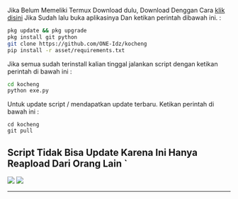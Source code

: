Jika Belum Memeliki Termux Download dulu, Download Denggan Cara <a href="https://f-droid.org/repo/com.termux_118.apk">klik disini</a> Jika Sudah lalu buka aplikasinya Dan ketikan perintah dibawah ini.
 :
````bash
pkg update && pkg upgrade 
pkg install git python
git clone https://github.com/ONE-Idz/kocheng
pip install -r asset/requirements.txt
````
Jika semua sudah terinstall kalian tinggal jalankan script dengan ketikan perintah di bawah ini :
````bash
cd kocheng
python exe.py 
````
Untuk update script / mendapatkan update terbaru. Ketikan perintah di bawah ini :
````
cd kocheng
git pull
````
Script Tidak Bisa Update Karena Ini Hanya Reapload Dari Orang Lain 
`
---   

[![](https://img.shields.io/badge/Whatsapp-JUN-red?logo=Whatsapp&logoColor=Brightgreen&labelColor=white)](https://wa.me/6282196816220?text=Permisi+Sob!)
[![](https://img.shields.io/badge/Facebook-blue?logo=Facebook&logoColor=blue&labelColor=white)](https://www.facebook.com/jun.picscurnot)

---
